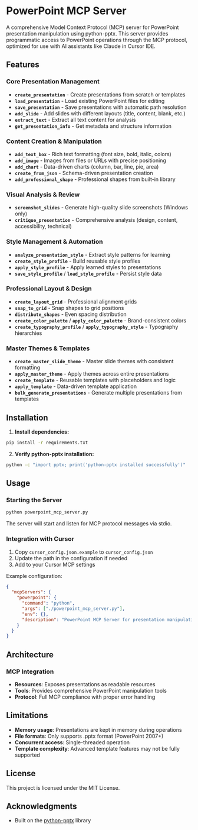 # PowerPoint MCP Server

A comprehensive Model Context Protocol (MCP) server for PowerPoint presentation manipulation using python-pptx. This server provides programmatic access to PowerPoint operations through the MCP protocol, optimized for use with AI assistants like Claude in Cursor IDE.

## Features

### Core Presentation Management
- **`create_presentation`** - Create presentations from scratch or templates
- **`load_presentation`** - Load existing PowerPoint files for editing
- **`save_presentation`** - Save presentations with automatic path resolution
- **`add_slide`** - Add slides with different layouts (title, content, blank, etc.)
- **`extract_text`** - Extract all text content for analysis
- **`get_presentation_info`** - Get metadata and structure information

### Content Creation & Manipulation
- **`add_text_box`** - Rich text formatting (font size, bold, italic, colors)
- **`add_image`** - Images from files or URLs with precise positioning
- **`add_chart`** - Data-driven charts (column, bar, line, pie, area)
- **`create_from_json`** - Schema-driven presentation creation
- **`add_professional_shape`** - Professional shapes from built-in library

### Visual Analysis & Review
- **`screenshot_slides`** - Generate high-quality slide screenshots (Windows only)
- **`critique_presentation`** - Comprehensive analysis (design, content, accessibility, technical)

### Style Management & Automation
- **`analyze_presentation_style`** - Extract style patterns for learning
- **`create_style_profile`** - Build reusable style profiles
- **`apply_style_profile`** - Apply learned styles to presentations
- **`save_style_profile`** / **`load_style_profile`** - Persist style data

### Professional Layout & Design
- **`create_layout_grid`** - Professional alignment grids
- **`snap_to_grid`** - Snap shapes to grid positions
- **`distribute_shapes`** - Even spacing distribution
- **`create_color_palette`** / **`apply_color_palette`** - Brand-consistent colors
- **`create_typography_profile`** / **`apply_typography_style`** - Typography hierarchies

### Master Themes & Templates
- **`create_master_slide_theme`** - Master slide themes with consistent formatting
- **`apply_master_theme`** - Apply themes across entire presentations
- **`create_template`** - Reusable templates with placeholders and logic
- **`apply_template`** - Data-driven template application
- **`bulk_generate_presentations`** - Generate multiple presentations from templates


## Installation

1. **Install dependencies:**
```bash
pip install -r requirements.txt
```

2. **Verify python-pptx installation:**
```bash
python -c "import pptx; print('python-pptx installed successfully')"
```

## Usage

### Starting the Server

```bash
python powerpoint_mcp_server.py
```

The server will start and listen for MCP protocol messages via stdio.

### Integration with Cursor

1. Copy `cursor_config.json.example` to `cursor_config.json`
2. Update the path in the configuration if needed
3. Add to your Cursor MCP settings

Example configuration:

```json
{
  "mcpServers": {
    "powerpoint": {
      "command": "python",
      "args": ["./powerpoint_mcp_server.py"],
      "env": {},
      "description": "PowerPoint MCP Server for presentation manipulation"
    }
  }
}
```


## Architecture

### MCP Integration
- **Resources**: Exposes presentations as readable resources
- **Tools**: Provides comprehensive PowerPoint manipulation tools
- **Protocol**: Full MCP compliance with proper error handling

## Limitations

- **Memory usage**: Presentations are kept in memory during operations
- **File formats**: Only supports .pptx format (PowerPoint 2007+)
- **Concurrent access**: Single-threaded operation
- **Template complexity**: Advanced template features may not be fully supported

## License

This project is licensed under the MIT License.

## Acknowledgments

- Built on the [python-pptx](https://python-pptx.readthedocs.io/) library

